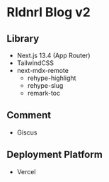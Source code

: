 # Rldnrl Blog v2

## Library
- Next.js 13.4 (App Router)
- TailwindCSS
- next-mdx-remote
  - rehype-highlight
  - rehype-slug
  - remark-toc


## Comment
- Giscus

## Deployment Platform
- Vercel